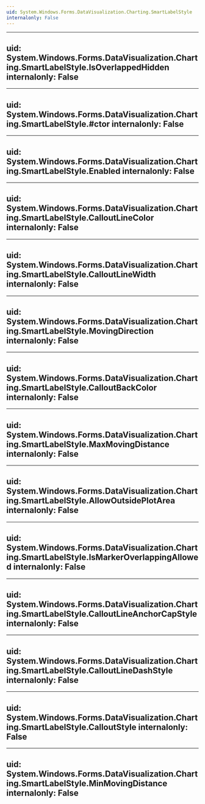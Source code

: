 ```yaml
---
uid: System.Windows.Forms.DataVisualization.Charting.SmartLabelStyle
internalonly: False
---
```


---
uid: System.Windows.Forms.DataVisualization.Charting.SmartLabelStyle.IsOverlappedHidden
internalonly: False
---

---
uid: System.Windows.Forms.DataVisualization.Charting.SmartLabelStyle.#ctor
internalonly: False
---

---
uid: System.Windows.Forms.DataVisualization.Charting.SmartLabelStyle.Enabled
internalonly: False
---

---
uid: System.Windows.Forms.DataVisualization.Charting.SmartLabelStyle.CalloutLineColor
internalonly: False
---

---
uid: System.Windows.Forms.DataVisualization.Charting.SmartLabelStyle.CalloutLineWidth
internalonly: False
---

---
uid: System.Windows.Forms.DataVisualization.Charting.SmartLabelStyle.MovingDirection
internalonly: False
---

---
uid: System.Windows.Forms.DataVisualization.Charting.SmartLabelStyle.CalloutBackColor
internalonly: False
---

---
uid: System.Windows.Forms.DataVisualization.Charting.SmartLabelStyle.MaxMovingDistance
internalonly: False
---

---
uid: System.Windows.Forms.DataVisualization.Charting.SmartLabelStyle.AllowOutsidePlotArea
internalonly: False
---

---
uid: System.Windows.Forms.DataVisualization.Charting.SmartLabelStyle.IsMarkerOverlappingAllowed
internalonly: False
---

---
uid: System.Windows.Forms.DataVisualization.Charting.SmartLabelStyle.CalloutLineAnchorCapStyle
internalonly: False
---

---
uid: System.Windows.Forms.DataVisualization.Charting.SmartLabelStyle.CalloutLineDashStyle
internalonly: False
---

---
uid: System.Windows.Forms.DataVisualization.Charting.SmartLabelStyle.CalloutStyle
internalonly: False
---

---
uid: System.Windows.Forms.DataVisualization.Charting.SmartLabelStyle.MinMovingDistance
internalonly: False
---
